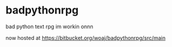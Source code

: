 # badpythonrpg
bad python text rpg im workin onnn

now hosted at https://bitbucket.org/woaj/badpythonrpg/src/main
